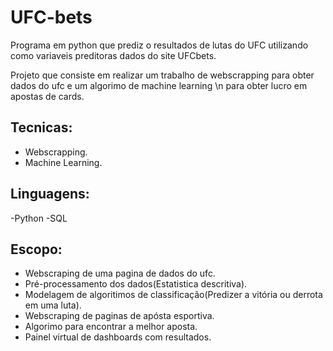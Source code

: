 # UFC-bets
 Programa em python que prediz o resultados de lutas do UFC utilizando como variaveis preditoras dados do site UFCbets.

Projeto que consiste em realizar um trabalho de webscrapping para obter dados do ufc e um algorimo de machine learning \n
para obter lucro em apostas de cards.

## Tecnicas:
- Webscrapping.
- Machine Learning.

## Linguagens:
-Python
-SQL

## Escopo:

- Webscraping de uma pagina de dados do ufc.
- Pré-processamento dos dados(Estatistica descritiva).
- Modelagem de algoritimos de classificação(Predizer a vitória ou derrota em uma luta).
- Webscraping de paginas de apósta esportiva.
- Algorimo para encontrar a melhor aposta.
- Painel virtual de dashboards com resultados.